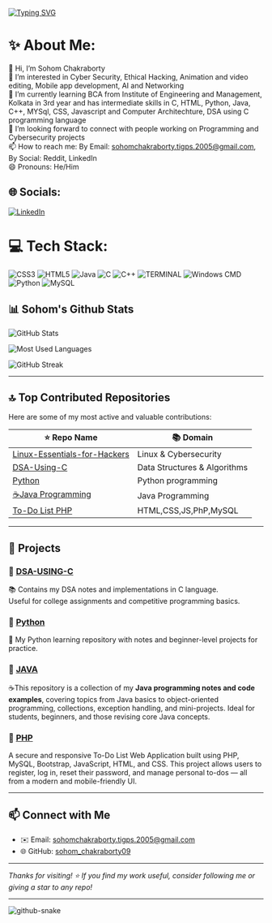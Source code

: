 [![Typing SVG](https://readme-typing-svg.demolab.com?font=Fira+Code&pause=1500&color=f7f70a&background=FFFFFF00&width=435&lines=Hello+!!!+I+am+SOHOM+CHAKRABORTY;-+Alone+c_sohom09)](https://git.io/typing-svg)


# ✨ About Me:
👋 Hi, I’m Sohom Chakraborty<br>👀 I’m interested in Cyber Security, Ethical Hacking, Animation and video editing, Mobile app development, AI and Networking<br>🌱 I’m currently learning BCA from Institute of Engineering and Management, Kolkata in 3rd year and has intermediate skills in C, HTML, Python, Java, C++, MYSql, CSS, Javascript and Computer Architechture, DSA using C programming language<br>💞️ I’m looking forward to connect with people working on Programming and Cybersecurity projects<br>📫 How to reach me: By Email: sohomchakraborty.tigps.2005@gmail.com, By Social: Reddit, LinkedIn<br>😄 Pronouns: He/Him


## 🌐 Socials:
[![LinkedIn](https://img.shields.io/badge/LinkedIn-%230077B5.svg?logo=linkedin&logoColor=white)](http://www.linkedin.com/in/sohom-chakraborty-a3a855281)

# 💻 Tech Stack:
![CSS3](https://img.shields.io/badge/css3-%231572B6.svg?style=for-the-badge&logo=css3&logoColor=white) ![HTML5](https://img.shields.io/badge/html5-%23E34F26.svg?style=for-the-badge&logo=html5&logoColor=white) ![Java](https://img.shields.io/badge/java-%23ED8B00.svg?style=for-the-badge&logo=openjdk&logoColor=white) ![C](https://img.shields.io/badge/c-%2300599C.svg?style=for-the-badge&logo=c&logoColor=white) ![C++](https://img.shields.io/badge/c++-%2300599C.svg?style=for-the-badge&logo=c%2B%2B&logoColor=white) ![TERMINAL](https://img.shields.io/badge/PowerShell-%235391FE.svg?style=for-the-badge&logo=powershell&logoColor=white) ![Windows CMD](https://img.shields.io/badge/Windows%20Terminal-%234D4D4D.svg?style=for-the-badge&logo=windows-terminal&logoColor=white) ![Python](https://img.shields.io/badge/python-3670A0?style=for-the-badge&logo=python&logoColor=ffdd54) ![MySQL](https://img.shields.io/badge/mysql-4479A1.svg?style=for-the-badge&logo=mysql&logoColor=white)

## 📊 Sohom's Github Stats

![GitHub Stats](https://github-profile-summary-cards.vercel.app/api/cards/stats?username=sohom09&theme=2077)

![Most Used Languages](https://github-profile-summary-cards.vercel.app/api/cards/repos-per-language?username=sohom09&theme=2077)

![GitHub Streak](https://streak-stats.demolab.com?user=sohom09&theme=dark&hide_border=true)

---

## 🔝 Top Contributed Repositories

Here are some of my most active and valuable contributions:

| ⭐ Repo Name                      | 📚 Domain                    |
|----------------------------------|------------------------------|
| [Linux-Essentials-for-Hackers](https://github.com/sohom09/Linux-Essentials-for-Hackers) | Linux & Cybersecurity         |
| [DSA-Using-C](https://github.com/sohom09/DSA-USING-C)                                   | Data Structures & Algorithms |
| [Python](https://github.com/sohom09/CODING-WITH-PYTHON)                                   | Python programming |
| [☕Java Programming](https://github.com/sohom09/JAVA-PROGRAMMING)                                   | Java Programming |
| [To-Do List PHP](https://github.com/sohom09/To-do-list-php)                                   | HTML,CSS,JS,PhP,MySQL|

---

## 🚀 Projects

### 📌 [DSA-USING-C](https://github.com/sohom09/DSA-USING-C)
📚 Contains my DSA notes and implementations in C language.  
Useful for college assignments and competitive programming basics.

### 📌 [Python](https://github.com/sohom09/CODING-WITH-PYTHON)
🐍 My Python learning repository with notes and beginner-level projects for practice.

### 📌 [JAVA](https://github.com/sohom09/JAVA-PROGRAMMING)
☕This repository is a collection of my **Java programming notes and code examples**, covering topics from Java basics to object-oriented programming, collections, exception handling, and mini-projects.
Ideal for students, beginners, and those revising core Java concepts.

### 📌 [PHP](https://github.com/sohom09/To-do-list-php)
A secure and responsive To-Do List Web Application built using PHP, MySQL, Bootstrap, JavaScript, HTML, and CSS. This project allows users to register, log in, reset their password, and manage personal to-dos — all from a modern and mobile-friendly UI.


---
## 📫 Connect with Me

- ✉️ Email: sohomchakraborty.tigps.2005@gmail.com
- 🌐 GitHub: [sohom_chakraborty09](https://github.com/sohom09)

---

_Thanks for visiting! ⭐ If you find my work useful, consider following me or giving a star to any repo!_




--------------------------------------------------------------------------------------------------------------------------------------------------
<picture>
  <source media="(prefers-color-scheme: dark)" srcset="https://raw.githubusercontent.com/SHROUDSOURAV/SHROUDSOURAV/output/github-snake-dark.svg" />
  <source media="(prefers-color-scheme: light)" srcset="https://raw.githubusercontent.com/SHROUDSOURAV/SHROUDSOURAV/output/github-snake.svg" />
  <img alt="github-snake" src="https://raw.githubusercontent.com/SHROUDSOURAV/SHROUDSOURAV/output/github-snake.svg" />
</picture>
<!-- Proudly created with GPRM ( https://gprm.itsvg.in ) -->

